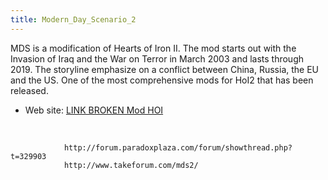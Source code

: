 ```yaml
---
title: Modern_Day_Scenario_2
---
```



MDS is a modification of Hearts of Iron II. The mod starts out with the
Invasion of Iraq and the War on Terror in March 2003 and lasts through
2019. The storyline emphasize on a conflict between China, Russia, the
EU and the US. One of the most comprehensive mods for HoI2 that has been
released.

-   Web site: [LINK BROKEN Mod HOI](http://modhoi.com/)

&nbsp;

                http://forum.paradoxplaza.com/forum/showthread.php?t=329903
                http://www.takeforum.com/mds2/
